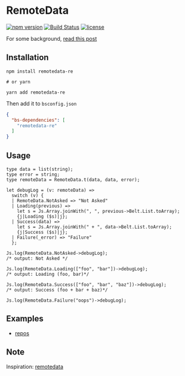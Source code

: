 # RemoteData

[![npm version](https://img.shields.io/npm/v/remotedata-re.svg?style=flat-square)](https://www.npmjs.com/package/remotedata-re)
[![Build Status](https://travis-ci.com/lrosa007/remotedata-re.svg?branch=master)](https://travis-ci.com/lrosa007/remotedata-re)
[![license](https://img.shields.io/npm/l/remotedata-re.svg?style=flat-square)](https://www.npmjs.com/package/remotedata-re)

For some background, [read this post](http://blog.jenkster.com/2016/06/how-elm-slays-a-ui-antipattern.html)

## Installation

```shell
npm install remotedata-re

# or yarn

yarn add remotedata-re
```
Then add it to `bsconfig.json`

```json
{
  "bs-dependencies": [
    "remotedata-re"
  ]
}
```

## Usage

```re
type data = list(string);
type error = string;
type remoteData = RemoteData.t(data, data, error);

let debugLog = (v: remoteData) =>
  switch (v) {
  | RemoteData.NotAsked => "Not Asked"
  | Loading(previous) =>
    let s = Js.Array.joinWith(", ", previous->Belt.List.toArray);
    {j|Loading ($s)|j};
  | Success(data) =>
    let s = Js.Array.joinWith(" + ", data->Belt.List.toArray);
    {j|Success ($s)|j};
  | Failure(_error) => "Failure"
  };

Js.log(RemoteData.NotAsked->debugLog);
/* output: Not Asked */

Js.log(RemoteData.Loading(["foo", "bar"])->debugLog);
/* output: Loading (foo, bar)*/

Js.log(RemoteData.Success(["foo", "bar", "baz"])->debugLog);
/* output: Success (foo + bar + baz)*/

Js.log(RemoteData.Failure("oops")->debugLog);
```

## Examples

* [repos](https://github.com/lrosa007/repos)

## Note

Inspiration: [remotedata](https://github.com/krisajenkins/remotedata)
